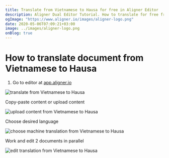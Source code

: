 ```yaml
---
title: Translate from Vietnamese to Hausa for free in Aligner Editor
description: Aligner Dual Editor Tutorial. How to translate for free from Vietnamese to Hausa. Aligner is multilingual document management platform. 
ogImage: "https://www.aligner.io/images/aligner-logo.png"
date: 2020-05-06T07:09:21+03:00
image: ../images/aligner-logo.png
onBlog: true
---
```


# How to translate document from Vietnamese to Hausa

1. Go to editor at [app.aligner.io](https://app.aligner.io "Aligner App web page")

![translate from Vietnamese to Hausa](../aligner-blank-editor.png "translate from Vietnamese to Hausa")

Copy-paste content or upload content

![upload content from Vietnamese to Hausa](../aligner-uploaded-document.png "upload content from Vietnamese to Hausa")

Choose desired language

![choose machine translation from Vietnamese to Hausa](../aligner-language-dropdown.png "choose machine translation from Vietnamese to Hausa")

Work and edit 2 documents in parallel

![edit translation from Vietnamese to Hausa](../aligner-double-sitded-editor.png "edit translation from Vietnamese to Hausa")

